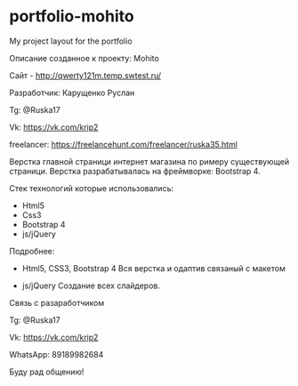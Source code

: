 # portfolio-mohito
My project layout for the portfolio

Описание созданное к проекту: Mohito

Сайт - http://qwerty121m.temp.swtest.ru/

Разработчик: Карущенко Руслан

Tg: @Ruska17

Vk: https://vk.com/krip2

freelancer: https://freelancehunt.com/freelancer/ruska35.html

Верстка главной страници интернет магазина по римеру существующей страници. Верстка разрабатывалась на фреймворке: Bootstrap 4.

Стек технологий которые использовались:

- Html5
- Css3
- Bootstrap 4
- js/jQuery

Подробнее:

- Html5, CSS3, Bootstrap 4
Вся верстка и одаптив связаный с макетом

- js/jQuery
Создание всех слайдеров.


Связь с разаработчиком

Tg: @Ruska17

Vk: https://vk.com/krip2

WhatsApp: 89189982684

Буду рад общению!

